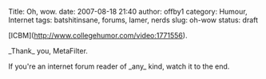 Title: Oh, wow.
date: 2007-08-18 21:40
author: offby1
category: Humour, Internet
tags: batshitinsane, forums, lamer, nerds
slug: oh-wow
status: draft

\[ICBM\](<http://www.collegehumor.com/video:1771556>).

\_Thank\_ you, MetaFilter.

If you\'re an internet forum reader of \_any\_ kind, watch it to the end.
